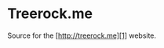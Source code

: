 Treerock.me
===========

Source for the [http://treerock.me][1] website. 

[1]: http://treerock.me 
